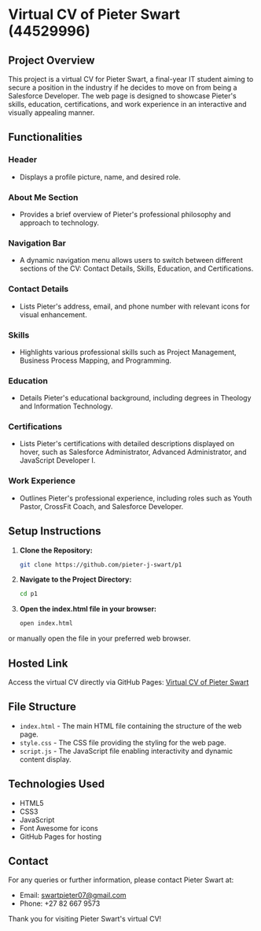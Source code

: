 # Virtual CV of Pieter Swart (44529996)

## Project Overview

This project is a virtual CV for Pieter Swart, a final-year IT student aiming to secure a position in the industry if he decides to move on from being a Salesforce Developer. The web page is designed to showcase Pieter's skills, education, certifications, and work experience in an interactive and visually appealing manner.

## Functionalities

### Header
- Displays a profile picture, name, and desired role.

### About Me Section
- Provides a brief overview of Pieter's professional philosophy and approach to technology.

### Navigation Bar
- A dynamic navigation menu allows users to switch between different sections of the CV: Contact Details, Skills, Education, and Certifications.

### Contact Details
- Lists Pieter's address, email, and phone number with relevant icons for visual enhancement.

### Skills
- Highlights various professional skills such as Project Management, Business Process Mapping, and Programming.

### Education
- Details Pieter's educational background, including degrees in Theology and Information Technology.

### Certifications
- Lists Pieter's certifications with detailed descriptions displayed on hover, such as Salesforce Administrator, Advanced Administrator, and JavaScript Developer I.

### Work Experience
- Outlines Pieter's professional experience, including roles such as Youth Pastor, CrossFit Coach, and Salesforce Developer.

## Setup Instructions

1. **Clone the Repository:**
   ```bash
   git clone https://github.com/pieter-j-swart/p1

2. **Navigate to the Project Directory:**
   ```bash
   cd p1

3. **Open the index.html file in your browser:**
   ```bash
   open index.html

or manually open the file in your preferred web browser.

## Hosted Link
Access the virtual CV directly via GitHub Pages:
[Virtual CV of Pieter Swart](https://pieter-j-swart.github.io/p1/)

## File Structure

- `index.html` - The main HTML file containing the structure of the web page.
- `style.css` - The CSS file providing the styling for the web page.
- `script.js` - The JavaScript file enabling interactivity and dynamic content display.

## Technologies Used

- HTML5
- CSS3
- JavaScript
- Font Awesome for icons
- GitHub Pages for hosting

## Contact

For any queries or further information, please contact Pieter Swart at:
- Email: swartpieter07@gmail.com
- Phone: +27 82 667 9573

Thank you for visiting Pieter Swart's virtual CV!
